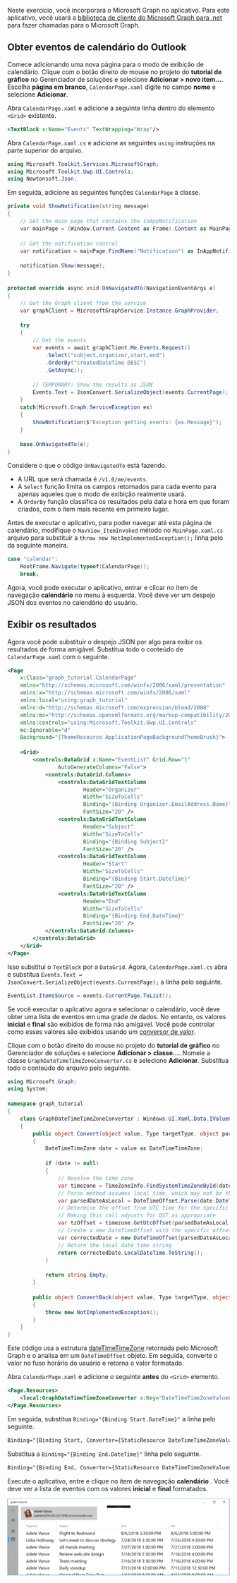 <!-- markdownlint-disable MD002 MD041 -->

Neste exercício, você incorporará o Microsoft Graph no aplicativo. Para este aplicativo, você usará a [biblioteca de cliente do Microsoft Graph para .net](https://github.com/microsoftgraph/msgraph-sdk-dotnet) para fazer chamadas para o Microsoft Graph.

## <a name="get-calendar-events-from-outlook"></a>Obter eventos de calendário do Outlook

Comece adicionando uma nova página para o modo de exibição de calendário. Clique com o botão direito do mouse no projeto do **tutorial de gráfico** no Gerenciador de soluções e selecione **Adicionar > novo item...**. Escolha **página em branco**, `CalendarPage.xaml` digite no campo **nome** e selecione **Adicionar**.

Abra `CalendarPage.xaml` e adicione a seguinte linha dentro do elemento `<Grid>` existente.

```xml
<TextBlock x:Name="Events" TextWrapping="Wrap"/>
```

Abra `CalendarPage.xaml.cs` e adicione as seguintes `using` instruções na parte superior do arquivo.

```cs
using Microsoft.Toolkit.Services.MicrosoftGraph;
using Microsoft.Toolkit.Uwp.UI.Controls;
using Newtonsoft.Json;
```

Em seguida, adicione as seguintes funções `CalendarPage` à classe.

```cs
private void ShowNotification(string message)
{
    // Get the main page that contains the InAppNotification
    var mainPage = (Window.Current.Content as Frame).Content as MainPage;

    // Get the notification control
    var notification = mainPage.FindName("Notification") as InAppNotification;

    notification.Show(message);
}

protected override async void OnNavigatedTo(NavigationEventArgs e)
{
    // Get the Graph client from the service
    var graphClient = MicrosoftGraphService.Instance.GraphProvider;

    try
    {
        // Get the events
        var events = await graphClient.Me.Events.Request()
            .Select("subject,organizer,start,end")
            .OrderBy("createdDateTime DESC")
            .GetAsync();

        // TEMPORARY: Show the results as JSON
        Events.Text = JsonConvert.SerializeObject(events.CurrentPage);
    }
    catch(Microsoft.Graph.ServiceException ex)
    {
        ShowNotification($"Exception getting events: {ex.Message}");
    }

    base.OnNavigatedTo(e);
}
```

Considere o que o código `OnNavigatedTo` está fazendo.

- A URL que será chamada é `/v1.0/me/events`.
- A `Select` função limita os campos retornados para cada evento para apenas aqueles que o modo de exibição realmente usará.
- A `OrderBy` função classifica os resultados pela data e hora em que foram criados, com o item mais recente em primeiro lugar.

Antes de executar o aplicativo, para poder navegar até esta página de calendário, modifique o `NavView_ItemInvoked` método no `MainPage.xaml.cs` arquivo para substituir a `throw new NotImplementedException();` linha pelo da seguinte maneira.

```cs
case "calendar":
    RootFrame.Navigate(typeof(CalendarPage));
    break;
```

Agora, você pode executar o aplicativo, entrar e clicar no item de navegação **calendário** no menu à esquerda. Você deve ver um despejo JSON dos eventos no calendário do usuário.

## <a name="display-the-results"></a>Exibir os resultados

Agora você pode substituir o despejo JSON por algo para exibir os resultados de forma amigável. Substitua todo o conteúdo de `CalendarPage.xaml` com o seguinte.

```xml
<Page
    x:Class="graph_tutorial.CalendarPage"
    xmlns="http://schemas.microsoft.com/winfx/2006/xaml/presentation"
    xmlns:x="http://schemas.microsoft.com/winfx/2006/xaml"
    xmlns:local="using:graph_tutorial"
    xmlns:d="http://schemas.microsoft.com/expression/blend/2008"
    xmlns:mc="http://schemas.openxmlformats.org/markup-compatibility/2006"
    xmlns:controls="using:Microsoft.Toolkit.Uwp.UI.Controls"
    mc:Ignorable="d"
    Background="{ThemeResource ApplicationPageBackgroundThemeBrush}">

    <Grid>
        <controls:DataGrid x:Name="EventList" Grid.Row="1"
                AutoGenerateColumns="False">
            <controls:DataGrid.Columns>
                <controls:DataGridTextColumn
                        Header="Organizer"
                        Width="SizeToCells"
                        Binding="{Binding Organizer.EmailAddress.Name}"
                        FontSize="20" />
                <controls:DataGridTextColumn
                        Header="Subject"
                        Width="SizeToCells"
                        Binding="{Binding Subject}"
                        FontSize="20" />
                <controls:DataGridTextColumn
                        Header="Start"
                        Width="SizeToCells"
                        Binding="{Binding Start.DateTime}"
                        FontSize="20" />
                <controls:DataGridTextColumn
                        Header="End"
                        Width="SizeToCells"
                        Binding="{Binding End.DateTime}"
                        FontSize="20" />
            </controls:DataGrid.Columns>
        </controls:DataGrid>
    </Grid>
</Page>
```

Isso substitui o `TextBlock` por a `DataGrid`. Agora, `CalendarPage.xaml.cs` abra e substitua `Events.Text = JsonConvert.SerializeObject(events.CurrentPage);` a linha pelo seguinte.

```cs
EventList.ItemsSource = events.CurrentPage.ToList();
```

Se você executar o aplicativo agora e selecionar o calendário, você deve obter uma lista de eventos em uma grade de dados. No entanto, os valores **inicial** e **final** são exibidos de forma não amigável. Você pode controlar como esses valores são exibidos usando um [conversor de valor](https://docs.microsoft.com/uwp/api/Windows.UI.Xaml.Data.IValueConverter).

Clique com o botão direito do mouse no projeto do **tutorial de gráfico** no Gerenciador de soluções e selecione **Adicionar > classe...**. Nomeie a classe `GraphDateTimeTimeZoneConverter.cs` e selecione **Adicionar**. Substitua todo o conteúdo do arquivo pelo seguinte.

```cs
using Microsoft.Graph;
using System;

namespace graph_tutorial
{
    class GraphDateTimeTimeZoneConverter : Windows.UI.Xaml.Data.IValueConverter
    {
        public object Convert(object value, Type targetType, object parameter, string language)
        {
            DateTimeTimeZone date = value as DateTimeTimeZone;

            if (date != null)
            {
                // Resolve the time zone
                var timezone = TimeZoneInfo.FindSystemTimeZoneById(date.TimeZone);
                // Parse method assumes local time, which may not be the case
                var parsedDateAsLocal = DateTimeOffset.Parse(date.DateTime);
                // Determine the offset from UTC time for the specific date
                // Making this call adjusts for DST as appropriate
                var tzOffset = timezone.GetUtcOffset(parsedDateAsLocal.DateTime);
                // Create a new DateTimeOffset with the specific offset from UTC
                var correctedDate = new DateTimeOffset(parsedDateAsLocal.DateTime, tzOffset);
                // Return the local date time string
                return correctedDate.LocalDateTime.ToString();
            }

            return string.Empty;
        }

        public object ConvertBack(object value, Type targetType, object parameter, string language)
        {
            throw new NotImplementedException();
        }
    }
}
```

Este código usa a estrutura [dateTimeTimeZone](https://developer.microsoft.com/en-us/graph/docs/api-reference/v1.0/resources/datetimetimezone) retornada pelo Microsoft Graph e o analisa em um `DateTimeOffset` objeto. Em seguida, converte o valor no fuso horário do usuário e retorna o valor formatado.

Abra `CalendarPage.xaml` e adicione o seguinte **antes** do `<Grid>` elemento.

```xml
<Page.Resources>
    <local:GraphDateTimeTimeZoneConverter x:Key="DateTimeTimeZoneValueConverter" />
</Page.Resources>
```

Em seguida, substitua `Binding="{Binding Start.DateTime}"` a linha pelo seguinte.

```xml
Binding="{Binding Start, Converter={StaticResource DateTimeTimeZoneValueConverter}}"
```

Substitua a `Binding="{Binding End.DateTime}"` linha pelo seguinte.

```xml
Binding="{Binding End, Converter={StaticResource DateTimeTimeZoneValueConverter}}"
```

Execute o aplicativo, entre e clique no item de navegação **calendário** . Você deve ver a lista de eventos com os valores **inicial** e **final** formatados.

![Uma captura de tela da tabela de eventos](./images/add-msgraph-01.png)
